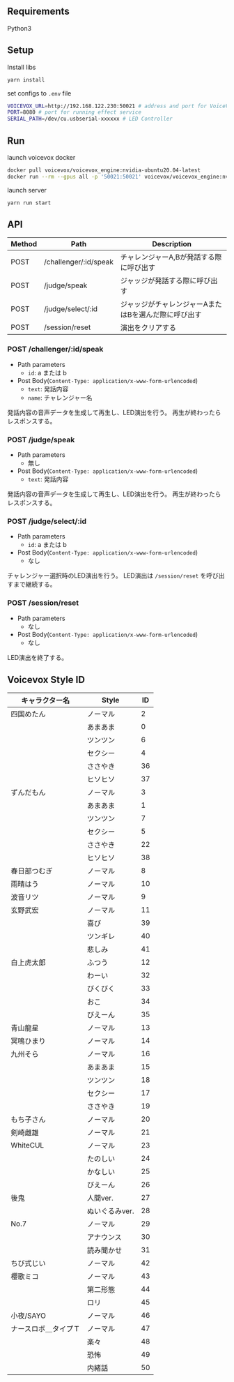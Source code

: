 
## Requirements
Python3

## Setup
Install libs
```bash
yarn install
```

set configs to `.env` file
```bash
VOICEVOX_URL=http://192.168.122.230:50021 # address and port for VoiceVox hosted server
PORT=8080 # port for running effect service
SERIAL_PATH=/dev/cu.usbserial-xxxxxx # LED Controller
```

## Run
launch voicevox docker  
```bash
docker pull voicevox/voicevox_engine:nvidia-ubuntu20.04-latest
docker run --rm --gpus all -p '50021:50021' voicevox/voicevox_engine:nvidia-ubuntu20.04-latest
```

launch server
```bash
yarn run start
```

## API

| Method |         Path          |                     Description                      |
| ------ | --------------------- | ---------------------------------------------------- |
| POST   | /challenger/:id/speak | チャレンジャーA,Bが発話する際に呼び出す              |
| POST   | /judge/speak          | ジャッジが発話する際に呼び出す                       |
| POST   | /judge/select/:id     | ジャッジがチャレンジャーAまたはBを選んだ際に呼び出す |
| POST   | /session/reset        | 演出をクリアする                                     |

### POST /challenger/:id/speak

- Path parameters
    - `id`: a または b
- Post Body(`Content-Type: application/x-www-form-urlencoded`)
    - `text`: 発話内容
    - `name`: チャレンジャー名

発話内容の音声データを生成して再生し、LED演出を行う。
再生が終わったらレスポンスする。

### POST /judge/speak

- Path parameters
    - 無し
- Post Body(`Content-Type: application/x-www-form-urlencoded`)
    - `text`: 発話内容

発話内容の音声データを生成して再生し、LED演出を行う。
再生が終わったらレスポンスする。

### POST /judge/select/:id

- Path parameters
    - `id`: a または b
- Post Body(`Content-Type: application/x-www-form-urlencoded`)
    - なし

チャレンジャー選択時のLED演出を行う。
LED演出は `/session/reset` を呼び出すまで継続する。

### POST /session/reset 

- Path parameters
    - なし
- Post Body(`Content-Type: application/x-www-form-urlencoded`)
    - なし

LED演出を終了する。


## Voicevox Style ID

|    キャラクター名    |     Style      | ID  |
| -------------------- | -------------- | --- |
| 四国めたん           | ノーマル       | 2   |
|                      | あまあま       | 0   |
|                      | ツンツン       | 6   |
|                      | セクシー       | 4   |
|                      | ささやき       | 36  |
|                      | ヒソヒソ       | 37  |
| ずんだもん           | ノーマル       | 3   |
|                      | あまあま       | 1   |
|                      | ツンツン       | 7   |
|                      | セクシー       | 5   |
|                      | ささやき       | 22  |
|                      | ヒソヒソ       | 38  |
| 春日部つむぎ         | ノーマル       | 8   |
| 雨晴はう             | ノーマル       | 10  |
| 波音リツ             | ノーマル       | 9   |
| 玄野武宏             | ノーマル       | 11  |
|                      | 喜び           | 39  |
|                      | ツンギレ       | 40  |
|                      | 悲しみ         | 41  |
| 白上虎太郎           | ふつう         | 12  |
|                      | わーい         | 32  |
|                      | びくびく       | 33  |
|                      | おこ           | 34  |
|                      | びえーん       | 35  |
| 青山龍星             | ノーマル       | 13  |
| 冥鳴ひまり           | ノーマル       | 14  |
| 九州そら             | ノーマル       | 16  |
|                      | あまあま       | 15  |
|                      | ツンツン       | 18  |
|                      | セクシー       | 17  |
|                      | ささやき       | 19  |
| もち子さん           | ノーマル       | 20  |
| 剣崎雌雄             | ノーマル       | 21  |
| WhiteCUL             | ノーマル       | 23  |
|                      | たのしい       | 24  |
|                      | かなしい       | 25  |
|                      | びえーん       | 26  |
| 後鬼                 | 人間ver.       | 27  |
|                      | ぬいぐるみver. | 28  |
| No.7                 | ノーマル       | 29  |
|                      | アナウンス     | 30  |
|                      | 読み聞かせ     | 31  |
| ちび式じい           | ノーマル       | 42  |
| 櫻歌ミコ             | ノーマル       | 43  |
|                      | 第二形態       | 44  |
|                      | ロリ           | 45  |
| 小夜/SAYO            | ノーマル       | 46  |
| ナースロボ＿タイプＴ | ノーマル       | 47  |
|                      | 楽々           | 48  |
|                      | 恐怖           | 49  |
|                      | 内緒話         | 50  |
